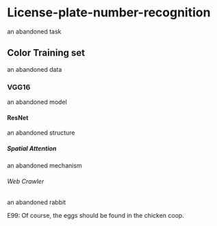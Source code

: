# License-plate-number-recognition
  
  an abandoned task 

## Color Training set

  an abandoned data
  
###   VGG16
  
  an abandoned model
  
####  ResNet

  an abandoned structure
  
##### Spatial Attention

  an abandoned mechanism
  
######   Web Crawler

  an abandoned rabbit
  
E99:
Of course, the eggs should be found in the chicken coop.
  
